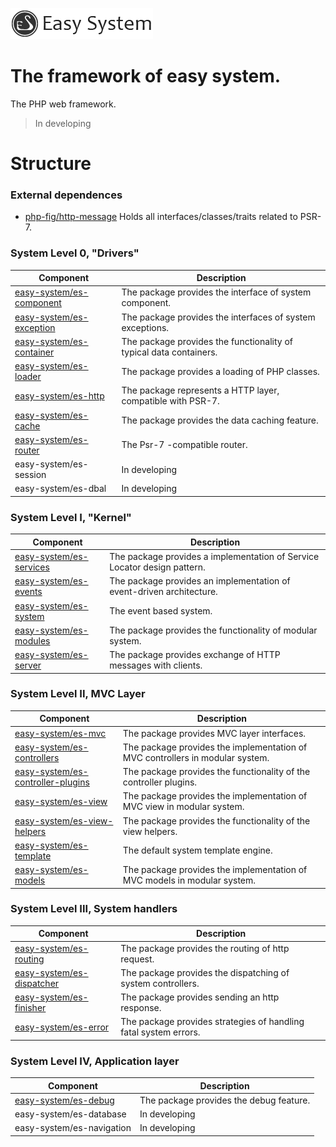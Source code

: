 ![Logo](data/es-logo.png?raw=true)

The framework of easy system.
=============================
The PHP web framework.

>In developing

Structure
=========


### External dependences
- [php-fig/http-message](https://github.com/php-fig/http-message)
  Holds all interfaces/classes/traits related to PSR-7.

### System Level 0, "Drivers"

| Component | Description |
| --- | --- |
| [easy-system/es-component](https://github.com/easy-system/es-component) | The package provides the interface of system component. |
| [easy-system/es-exception](https://github.com/easy-system/es-exception) | The package provides the interfaces of system exceptions. |
| [easy-system/es-container](https://github.com/easy-system/es-container) | The package provides the functionality of typical data containers. |
| [easy-system/es-loader](https://github.com/easy-system/es-loader)       | The package provides a loading of PHP classes. |
| [easy-system/es-http](https://github.com/easy-system/es-http)           | The package represents a HTTP layer, compatible with PSR-7. |
| [easy-system/es-cache](https://github.com/easy-system/es-cache)         | The package provides the data caching feature. |
| [easy-system/es-router](https://github.com/easy-system/es-router)       | The Psr-7 -compatible router. |
| easy-system/es-session | In developing |
| easy-system/es-dbal    | In developing |

### System Level I, "Kernel"

| Component | Description |
| --- | --- |
| [easy-system/es-services](https://github.com/easy-system/es-services) | The package provides a implementation of Service Locator design pattern. |
| [easy-system/es-events](https://github.com/easy-system/es-events)     | The package provides an implementation of event-driven architecture. |
| [easy-system/es-system](https://github.com/easy-system/es-system)     | The event based system. |
| [easy-system/es-modules](https://github.com/easy-system/es-modules)   | The package provides the functionality of modular system. |
| [easy-system/es-server](https://github.com/easy-system/es-server)     | The package provides exchange of HTTP messages with clients. |

### System Level II, MVC Layer

| Component | Description |
| --- | --- |
| [easy-system/es-mvc](https://github.com/easy-system/es-modules)                           | The package provides MVC layer interfaces. |
| [easy-system/es-controllers](https://github.com/easy-system/es-controllers)               | The package provides the implementation of MVC controllers in modular system. |
| [easy-system/es-controller-plugins](https://github.com/easy-system/es-controller-plugins) | The package provides the functionality of the controller plugins.
| [easy-system/es-view](https://github.com/easy-system/es-view)                             | The package provides the implementation of MVC view in modular system. |
| [easy-system/es-view-helpers](https://github.com/easy-system/es-view-helpers)             | The package provides the functionality of the view helpers.
| [easy-system/es-template](https://github.com/easy-system/es-template)                     | The default system template engine.
| [easy-system/es-models](https://github.com/easy-system/es-models)                         | The package provides the implementation of MVC models in modular system.

### System Level III, System handlers

| Component | Description |
| --- | --- |
| [easy-system/es-routing](https://github.com/easy-system/es-routing)       | The package provides the routing of http request. |
| [easy-system/es-dispatcher](https://github.com/easy-system/es-dispatcher) | The package provides the dispatching of system controllers. |
| [easy-system/es-finisher](https://github.com/easy-system/es-finisher)     | The package provides sending an http response. |
| [easy-system/es-error](https://github.com/easy-system/es-error)           | The package provides strategies of handling fatal system errors. |

### System Level IV, Application layer

| Component | Description |
| --- | --- |
| [easy-system/es-debug](https://github.com/easy-system/es-debug) | The package provides the debug feature. |
| easy-system/es-database   | In developing |
| easy-system/es-navigation | In developing |
